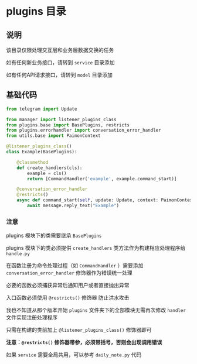 # plugins 目录

## 说明

该目录仅限处理交互层和业务层数据交换的任务

如有任何新业务接口，请转到 `service` 目录添加

如有任何API请求接口，请转到 `model` 目录添加

## 基础代码

``` python
from telegram import Update

from manager import listener_plugins_class
from plugins.base import BasePlugins, restricts
from plugins.errorhandler import conversation_error_handler
from utils.base import PaimonContext

@listener_plugins_class()
class Example(BasePlugins):

    @classmethod
    def create_handlers(cls):
        example = cls()
        return [CommandHandler('example', example.command_start)]

    @conversation_error_handler
    @restricts()
    async def command_start(self, update: Update, context: PaimonContext) -> None:
        await message.reply_text("Example")

```

### 注意

plugins 模块下的类需要继承 `BasePlugins`

plugins 模块下的类必须提供 `create_handlers` 类方法作为构建相应处理程序给 `handle.py`

在函数注册为命令处理过程（如 `CommandHandler` ）需要添加 `conversation_error_handler` 修饰器作为错误统一处理

必要的函数必须捕获异常后通知用户或者直接抛出异常

入口函数必须使用 `@restricts()` 修饰器  防止洪水攻击

我也不知道从那个版本开始 `plugins` 文件夹下的全部模块无需再次修改 `handler` 文件实现注册处理程序

只需在构建的类前加上 `@listener_plugins_class()` 修饰器即可

**注意：`@restricts()` 修饰器带参，必须带括号，否则会出现调用错误**

如果 `service` 需要全局共用，可以参考 `daily_note.py` 代码
